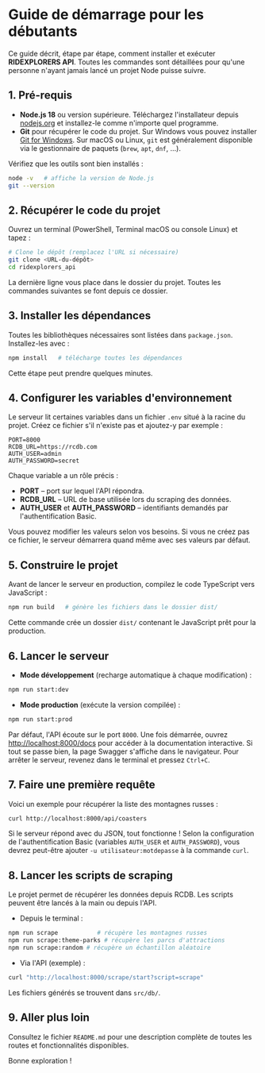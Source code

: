 # Guide de démarrage pour les débutants

Ce guide décrit, étape par étape, comment installer et exécuter **RIDEXPLORERS API**. Toutes les commandes sont détaillées pour qu'une personne n'ayant jamais lancé un projet Node puisse suivre.

## 1. Pré-requis

- **Node.js 18** ou version supérieure. Téléchargez l'installateur depuis [nodejs.org](https://nodejs.org/) et installez-le comme n'importe quel programme.
- **Git** pour récupérer le code du projet. Sur Windows vous pouvez installer [Git for Windows](https://git-scm.com/download/win). Sur macOS ou Linux, `git` est généralement disponible via le gestionnaire de paquets (`brew`, `apt`, `dnf`, ...).

Vérifiez que les outils sont bien installés :

```bash
node -v   # affiche la version de Node.js
git --version
```

## 2. Récupérer le code du projet

Ouvrez un terminal (PowerShell, Terminal macOS ou console Linux) et tapez :

```bash
# Clone le dépôt (remplacez l'URL si nécessaire)
git clone <URL-du-dépôt>
cd ridexplorers_api
```

La dernière ligne vous place dans le dossier du projet. Toutes les commandes suivantes se font depuis ce dossier.

## 3. Installer les dépendances

Toutes les bibliothèques nécessaires sont listées dans `package.json`. Installez-les avec :

```bash
npm install   # télécharge toutes les dépendances
```

Cette étape peut prendre quelques minutes.

## 4. Configurer les variables d'environnement

Le serveur lit certaines variables dans un fichier `.env` situé à la racine du projet. Créez ce fichier s'il n'existe pas et ajoutez-y par exemple :

```env
PORT=8000
RCDB_URL=https://rcdb.com
AUTH_USER=admin
AUTH_PASSWORD=secret
```

Chaque variable a un rôle précis :

- **PORT** – port sur lequel l'API répondra.
- **RCDB_URL** – URL de base utilisée lors du scraping des données.
- **AUTH_USER** et **AUTH_PASSWORD** – identifiants demandés par l'authentification Basic.

Vous pouvez modifier les valeurs selon vos besoins. Si vous ne créez pas ce fichier, le serveur démarrera quand même avec ses valeurs par défaut.

## 5. Construire le projet

Avant de lancer le serveur en production, compilez le code TypeScript vers JavaScript :

```bash
npm run build   # génère les fichiers dans le dossier dist/
```

Cette commande crée un dossier `dist/` contenant le JavaScript prêt pour la production.

## 6. Lancer le serveur

- **Mode développement** (recharge automatique à chaque modification) :

```bash
npm run start:dev
```

- **Mode production** (exécute la version compilée) :

```bash
npm run start:prod
```

Par défaut, l'API écoute sur le port `8000`. Une fois démarrée, ouvrez [http://localhost:8000/docs](http://localhost:8000/docs) pour accéder à la documentation interactive.
Si tout se passe bien, la page Swagger s'affiche dans le navigateur. Pour arrêter le serveur, revenez dans le terminal et pressez `Ctrl+C`.

## 7. Faire une première requête

Voici un exemple pour récupérer la liste des montagnes russes :

```bash
curl http://localhost:8000/api/coasters
```

Si le serveur répond avec du JSON, tout fonctionne ! Selon la configuration de l'authentification Basic (variables `AUTH_USER` et `AUTH_PASSWORD`), vous devrez peut-être ajouter `-u utilisateur:motdepasse` à la commande `curl`.

## 8. Lancer les scripts de scraping

Le projet permet de récupérer les données depuis RCDB. Les scripts peuvent être lancés à la main ou depuis l'API.

- Depuis le terminal :

```bash
npm run scrape           # récupère les montagnes russes
npm run scrape:theme-parks # récupère les parcs d'attractions
npm run scrape:random # récupère un échantillon aléatoire
```

- Via l'API (exemple) :

```bash
curl "http://localhost:8000/scrape/start?script=scrape"
```

Les fichiers générés se trouvent dans `src/db/`.

## 9. Aller plus loin

Consultez le fichier `README.md` pour une description complète de toutes les routes et fonctionnalités disponibles.

Bonne exploration !
